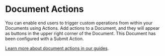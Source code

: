 # Document Actions

You can enable end users to trigger custom operations from within your Documents using Actions. Add actions to a Document, and they will appear as buttons in the upper right corner of the Document. This Document has been configured with a Submit Action.

[Learn more about document actions in our guides](https://flatfile.com/docs/guides/documents#document-actions).
